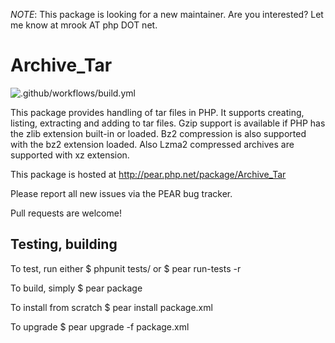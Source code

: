 _NOTE_: This package is looking for a new maintainer. Are you interested? Let me know at mrook AT php DOT net.

Archive_Tar
==========

![.github/workflows/build.yml](https://github.com/pear/Archive_Tar/workflows/.github/workflows/build.yml/badge.svg)

This package provides handling of tar files in PHP.
It supports creating, listing, extracting and adding to tar files.
Gzip support is available if PHP has the zlib extension built-in or
loaded. Bz2 compression is also supported with the bz2 extension loaded.
Also Lzma2 compressed archives are supported with xz extension.

This package is hosted at http://pear.php.net/package/Archive_Tar

Please report all new issues via the PEAR bug tracker.

Pull requests are welcome!


Testing, building
-----------------

To test, run either
$ phpunit tests/
  or
$ pear run-tests -r

To build, simply
$ pear package

To install from scratch
$ pear install package.xml

To upgrade
$ pear upgrade -f package.xml
